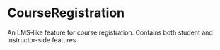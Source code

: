 # CourseRegistration
An LMS-like feature for course registration. Contains both student and instructor-side features
